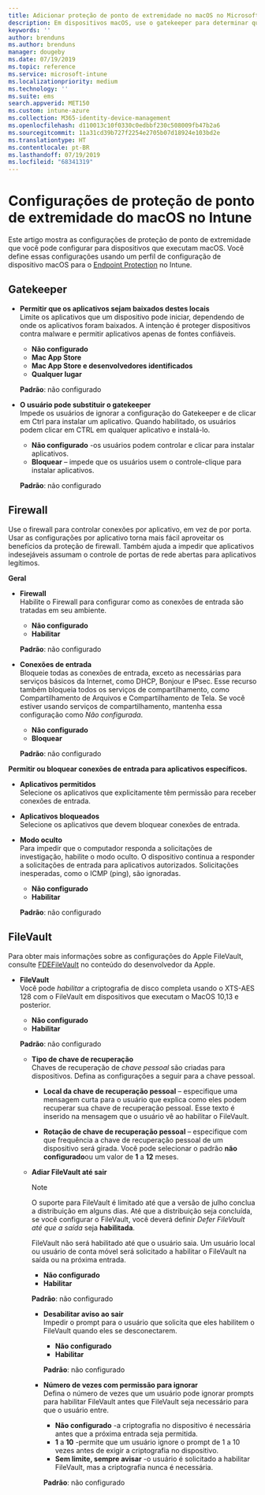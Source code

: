 ```yaml
---
title: Adicionar proteção de ponto de extremidade no macOS no Microsoft Intune – Azure | Microsoft Docs
description: Em dispositivos macOS, use o gatekeeper para determinar quais aplicativos podem ser instalados, incluindo a Mac App Store. Também habilite ou configure um firewall para permitir que aplicativos específicos, aplicativos de especificações de blocos, usem o modo oculto e até mesmo bloqueiem determinados tipos de conexões de entrada usando o Microsoft Intune.
keywords: ''
author: brenduns
ms.author: brenduns
manager: dougeby
ms.date: 07/19/2019
ms.topic: reference
ms.service: microsoft-intune
ms.localizationpriority: medium
ms.technology: ''
ms.suite: ems
search.appverid: MET150
ms.custom: intune-azure
ms.collection: M365-identity-device-management
ms.openlocfilehash: d110013c10f0330c0edbbf230c508009fb47b2a6
ms.sourcegitcommit: 11a31cd39b727f2254e2705b07d18924e103bd2e
ms.translationtype: HT
ms.contentlocale: pt-BR
ms.lasthandoff: 07/19/2019
ms.locfileid: "68341319"
---
```

# <a name="macos-endpoint-protection-settings-in-intune"></a>Configurações de proteção de ponto de extremidade do macOS no Intune  

Este artigo mostra as configurações de proteção de ponto de extremidade que você pode configurar para dispositivos que executam macOS. Você define essas configurações usando um perfil de configuração de dispositivo macOS para o [Endpoint Protection](endpoint-protection-configure.md) no Intune.  

## <a name="gatekeeper"></a>Gatekeeper  

- **Permitir que os aplicativos sejam baixados destes locais**  
  Limite os aplicativos que um dispositivo pode iniciar, dependendo de onde os aplicativos foram baixados. A intenção é proteger dispositivos contra malware e permitir aplicativos apenas de fontes confiáveis.  

  - **Não configurado**  
  - **Mac App Store**  
  - **Mac App Store e desenvolvedores identificados**  
  - **Qualquer lugar**  

  **Padrão**: não configurado  

- **O usuário pode substituir o gatekeeper**  
  Impede os usuários de ignorar a configuração do Gatekeeper e de clicar em Ctrl para instalar um aplicativo. Quando habilitado, os usuários podem clicar em CTRL em qualquer aplicativo e instalá-lo.  
 
  - **Não configurado** -os usuários podem controlar e clicar para instalar aplicativos.  
  - **Bloquear** – impede que os usuários usem o controle-clique para instalar aplicativos.  

  **Padrão**: não configurado  

## <a name="firewall"></a>Firewall  

Use o firewall para controlar conexões por aplicativo, em vez de por porta. Usar as configurações por aplicativo torna mais fácil aproveitar os benefícios da proteção de firewall. Também ajuda a impedir que aplicativos indesejáveis assumam o controle de portas de rede abertas para aplicativos legítimos.  

**Geral**
- **Firewall**  
  Habilite o Firewall para configurar como as conexões de entrada são tratadas em seu ambiente.  
  - **Não configurado**  
  - **Habilitar**  

  **Padrão**: não configurado  

- **Conexões de entrada**  
  Bloqueie todas as conexões de entrada, exceto as necessárias para serviços básicos da Internet, como DHCP, Bonjour e IPsec. Esse recurso também bloqueia todos os serviços de compartilhamento, como Compartilhamento de Arquivos e Compartilhamento de Tela. Se você estiver usando serviços de compartilhamento, mantenha essa configuração como *Não configurada*.  
  - **Não configurado**  
  - **Bloquear**  

  **Padrão**: não configurado  

**Permitir ou bloquear conexões de entrada para aplicativos específicos.**  

  - **Aplicativos permitidos**  
    Selecione os aplicativos que explicitamente têm permissão para receber conexões de entrada.  

  - **Aplicativos bloqueados**  
    Selecione os aplicativos que devem bloquear conexões de entrada.  

  - **Modo oculto**  
    Para impedir que o computador responda a solicitações de investigação, habilite o modo oculto. O dispositivo continua a responder a solicitações de entrada para aplicativos autorizados. Solicitações inesperadas, como o ICMP (ping), são ignoradas.  
    - **Não configurado**  
    - **Habilitar**  

    **Padrão**: não configurado  

## <a name="filevault"></a>FileVault  
Para obter mais informações sobre as configurações do Apple FileVault, consulte [FDEFileVault](https://developer.apple.com/documentation/devicemanagement/fdefilevault) no conteúdo do desenvolvedor da Apple. 

- **FileVault**  
  Você pode *habilitar* a criptografia de disco completa usando o XTS-AES 128 com o FileVault em dispositivos que executam o MacOS 10,13 e posterior.  
  - **Não configurado**  
  - **Habilitar**  

  **Padrão**: não configurado  

  - **Tipo de chave de recuperação**  
    Chaves de recuperação de *chave pessoal* são criadas para dispositivos. Defina as configurações a seguir para a chave pessoal.  

     - **Local da chave de recuperação pessoal** – especifique uma mensagem curta para o usuário que explica como eles podem recuperar sua chave de recuperação pessoal. Esse texto é inserido na mensagem que o usuário vê ao habilitar o FileVault.  
      
     - **Rotação de chave de recuperação pessoal** – especifique com que frequência a chave de recuperação pessoal de um dispositivo será girada. Você pode selecionar o padrão **não configurado**ou um valor de **1** a **12** meses.  

  - **Adiar FileVault até sair** 
    > [!NOTE]
    > O suporte para FileVault é limitado até que a versão de julho conclua a distribuição em alguns dias. Até que a distribuição seja concluída, se você configurar o FileVault, você deverá definir *Defer FileVault até que a saída* seja **habilitada**.   

    FileVault não será habilitado até que o usuário saia. Um usuário local ou usuário de conta móvel será solicitado a habilitar o FileVault na saída ou na próxima entrada.  
    - **Não configurado**  
    - **Habilitar**  
    
    **Padrão**: não configurado  



    - **Desabilitar aviso ao sair**  
      Impedir o prompt para o usuário que solicita que eles habilitem o FileVault quando eles se desconectarem.  
      - **Não configurado**  
      - **Habilitar**  

      **Padrão**: não configurado  

    - **Número de vezes com permissão para ignorar**  
      Defina o número de vezes que um usuário pode ignorar prompts para habilitar FileVault antes que FileVault seja necessário para que o usuário entre.  

      - **Não configurado** -a criptografia no dispositivo é necessária antes que a próxima entrada seja permitida.  
      -  **1** a **10** -permite que um usuário ignore o prompt de 1 a 10 vezes antes de exigir a criptografia no dispositivo.  
      - **Sem limite, sempre avisar** -o usuário é solicitado a habilitar FileVault, mas a criptografia nunca é necessária.  
 
      **Padrão**: não configurado  


